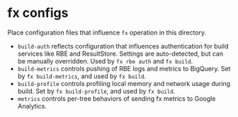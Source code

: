 # fx configs

Place configuration files that influence `fx` operation in this directory.

* `build-auth` reflects configuration that influences authentication for
  build services like RBE and ResultStore.  Settings are auto-detected,
  but can be manually overridden.  Used by `fx rbe auth` and `fx build`.
* `build-metrics` controls pushing of RBE logs and metrics to BigQuery.
  Set by `fx build-metrics`, and used by `fx build`.
* `build-profile` controls profiling local memory and network usage during
  build.  Set by `fx build-profile`, and used by `fx build`.
* `metrics` controls per-tree behaviors of sending fx metrics to Google
  Analytics.

